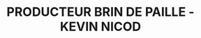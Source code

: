 ---
title: "PRODUCTEUR BRIN DE PAILLE - KEVIN NICOD"
url: /monetay-sur-loire/producteur-brin-de-paille-kevin-nicod/
shop: Hofladen
---